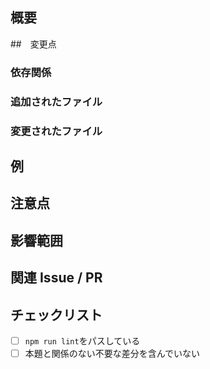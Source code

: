 ## 概要

##　変更点
### 依存関係

### 追加されたファイル

### 変更されたファイル

## 例

## 注意点

## 影響範囲

## 関連 Issue / PR

## チェックリスト
- [ ] `npm run lint`をパスしている
- [ ] 本題と関係のない不要な差分を含んでいない
